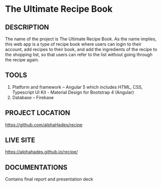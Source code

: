 # The Ultimate Recipe Book

## DESCRIPTION
The name of the project is The Ultimate Recipe Book. As the name implies, this web app is a type of recipe book where users can login to their account, add recipes to their book, and add the ingredients of the recipe to the shopping list, so that users can refer to the list without going through the recipe again.

## TOOLS
1. Platform and framework – Angular 5 which includes HTML, CSS, Typescript UI Kit - Material Design for Bootstrap 4 (Angular)
2. Database – Firebase

## PROJECT LOCATION
https://github.com/alphaHades/recipe

## LIVE SITE
https://alphahades.github.io/recipe/

## DOCUMENTATIONS
Contains final report and presentation deck
